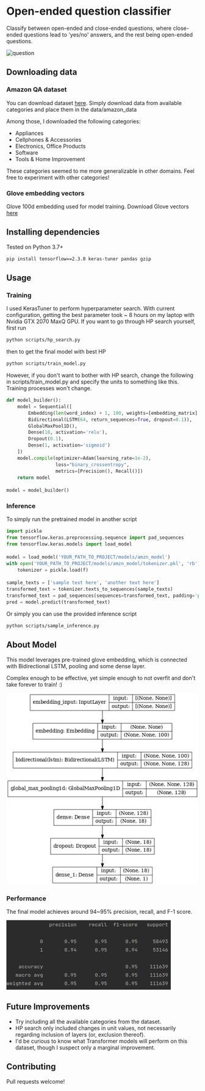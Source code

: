 # Open-ended question classifier
Classify between open-ended and close-ended questions, where close-ended questions lead to 'yes/no' answers, and the rest being open-ended questions.

![question](https://hips.hearstapps.com/hmg-prod.s3.amazonaws.com/images/question-mark-icon-on-white-puzzle-royalty-free-image-917901148-1558452934.jpg?crop=1.00xw:0.752xh;0,0.137xh&resize=1200:*)

## Downloading data

### Amazon QA dataset
You can download dataset [here](http://jmcauley.ucsd.edu/data/amazon/qa/). Simply download data from available categories and place them in the data/amazon_data

Among those, I downloaded the following categories:
- Appliances 
- Cellphones & Accessories
- Electronics, Office Products 
- Software
- Tools & Home Improvement

These categories seemed to me more generalizable in other domains. Feel free to experiment with other categories!

### Glove embedding vectors
Glove 100d embedding used for model training. Download Glove vectors [here](https://nlp.stanford.edu/data/glove.6B.zip)

## Installing dependencies

Tested on Python 3.7+
```bash
pip install tensorflow==2.3.0 keras-tuner pandas gzip
```

## Usage

### Training
I used KerasTuner to perform hyperparameter search. With current configuration, getting the best parameter took ~ 8 hours on my laptop with Nvidia GTX 2070 MaxQ GPU.
If you want to go through HP search yourself, first run
```bash
python scripts/hp_search.py
```
then to get the final model with best HP

```bash
python scripts/train_model.py
```

However, if you don't want to bother with HP search, change the following in scripts/train_model.py and specify the units to something like this. Training processes won't change.

```python
def model_builder():
    model = Sequential([
        Embedding(len(word_index) + 1, 100, weights=[embedding_matrix], trainable=False),
        Bidirectional(LSTM(64, return_sequences=True, dropout=0.1)),
        GlobalMaxPool1D(),
        Dense(18, activation='relu'),
        Dropout(0.1),
        Dense(1, activation='sigmoid')
    ])
    model.compile(optimizer=Adam(learning_rate=1e-2),
                  loss="binary_crossentropy",
                  metrics=[Precision(), Recall()])
    return model

model = model_builder()
```

### Inference
To simply run the pretrained model in another script
```python
import pickle
from tensorflow.keras.preprocessing.sequence import pad_sequences
from tensorflow.keras.models import load_model

model = load_model('YOUR_PATH_TO_PROJECT/models/amzn_model')
with open('YOUR_PATH_TO_PROJECT/models/amzn_model/tokenizer.pkl', 'rb') as f:
    tokenizer = pickle.load(f)

sample_texts = ['sample text here', 'another text here']
transformed_text = tokenizer.texts_to_sequences(sample_texts)
transformed_text = pad_sequences(sequences=transformed_text, padding='post', truncating='post', maxlen=100)
pred = model.predict(transformed_text)
```

Or simply you can use the provided inference script
```bash
python scripts/sample_inference.py
```

## About Model

This model leverages pre-trained glove embedding, which is connected with Bidirectional LSTM, pooling and some dense layer.

Complex enough to be effective, yet simple enough to not overfit and don't take forever to train! :) 

![model architecture](models/amzn_model/model.png)

### Performance
The final model achieves around 94~95% precision, recall, and F-1 score.

![classification report](models/amzn_model/classification_report.png)

## Future Improvements

- Try including all the available categories from the dataset.
- HP search only included changes in unit values, not necessarily regarding inclusion of layers (or, exclusion thereof).
- I'd be curious to know what Transformer models will perform on this dataset, though I suspect only a marginal improvement.

## Contributing
Pull requests welcome!
